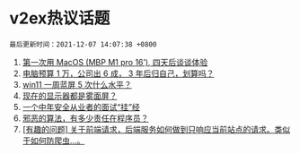 # v2ex热议话题

`最后更新时间：2021-12-07 14:07:38 +0800`

1. [第一次用 MacOS (MBP M1 pro 16’), 四天后谈谈体验](https://www.v2ex.com/t/820418)
1. [电脑预算 1 万，公司出 6 成， 3 年后归自己，划算吗？](https://www.v2ex.com/t/820373)
1. [win11 一周蓝屏 5 次什么水平？](https://www.v2ex.com/t/820433)
1. [现在的显示器都是雾面屏？](https://www.v2ex.com/t/820431)
1. [一个中年安全从业者的面试“挂”经](https://www.v2ex.com/t/820453)
1. [邪恶的算法，有多少责任在程序员？](https://www.v2ex.com/t/820521)
1. [[有趣的问题] 关于前端请求，后端服务如何做到只响应当前站点的请求。类似于如何防爬虫...。](https://www.v2ex.com/t/820478)

